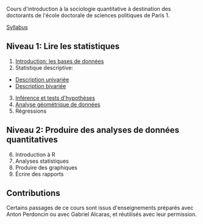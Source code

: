 Cours d'introduction à la sociologie quantitative à destination des doctorants de l'école doctorale de sciences politiques de Paris 1.

[Syllabus](programme.pdf)

## Niveau 1: Lire les statistiques

1. [Introduction: les bases de données](01_base_donnees.pdf)
2. Statistique descriptive:
  - [Description univariée](02_description_univariee.pdf)
  - [Description bivariée](02_description_bivariee.pdf)
3. [Inférence et tests d'hypothèses](03_inference.pdf)
4. [Analyse géométrique de données](04_AGD.pdf)
5. Régressions

## Niveau 2: Produire des analyses de données quantitatives

6. Introduction à R
7. Analyses statistiques
8. Produire des graphiques
9. Écrire des rapports

## Contributions

Certains passages de ce cours sont issus d'enseignements préparés avec Anton Perdoncin ou avec Gabriel Alcaras, et réutilisés avec leur permission.